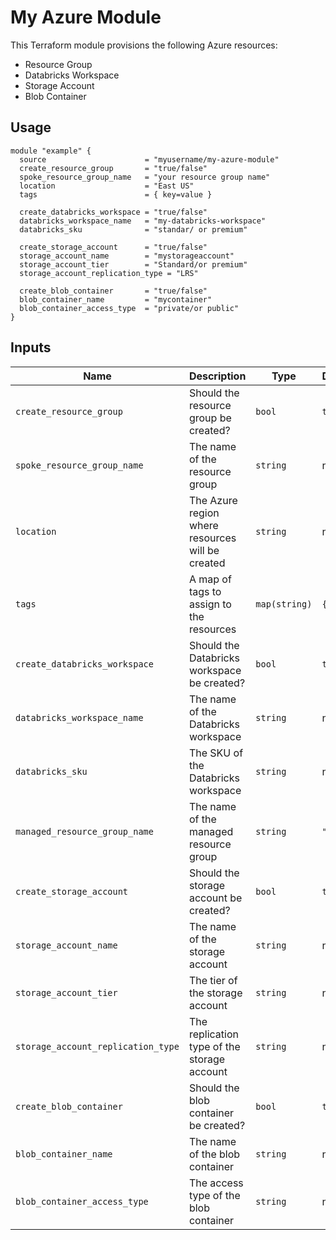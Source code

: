 
# My Azure Module

This Terraform module provisions the following Azure resources:
- Resource Group
- Databricks Workspace
- Storage Account
- Blob Container

## Usage

```hcl
module "example" {
  source                      = "myusername/my-azure-module"
  create_resource_group       = "true/false"
  spoke_resource_group_name   = "your resource group name"
  location                    = "East US"
  tags                        = { key=value }

  create_databricks_workspace = "true/false"
  databricks_workspace_name   = "my-databricks-workspace"
  databricks_sku              = "standar/ or premium"

  create_storage_account      = "true/false"
  storage_account_name        = "mystorageaccount"
  storage_account_tier        = "Standard/or premium"
  storage_account_replication_type = "LRS"

  create_blob_container       = "true/false"
  blob_container_name         = "mycontainer"
  blob_container_access_type  = "private/or public"
}
```

## Inputs

| Name                             | Description                                | Type        | Default | Required |
|----------------------------------|--------------------------------------------|-------------|---------|----------|
| `create_resource_group`          | Should the resource group be created?      | `bool`      | `true`  | no       |
| `spoke_resource_group_name`      | The name of the resource group             | `string`    | n/a     | yes      |
| `location`                       | The Azure region where resources will be created | `string`    | n/a     | yes      |
| `tags`                           | A map of tags to assign to the resources    | `map(string)` | `{}`   | no       |
| `create_databricks_workspace`    | Should the Databricks workspace be created? | `bool`      | `true`  | no       |
| `databricks_workspace_name`      | The name of the Databricks workspace       | `string`    | n/a     | yes      |
| `databricks_sku`                 | The SKU of the Databricks workspace        | `string`    | n/a     | yes      |
| `managed_resource_group_name`    | The name of the managed resource group     | `string`    | `""`    | no       |
| `create_storage_account`         | Should the storage account be created?     | `bool`      | `true`  | no       |
| `storage_account_name`           | The name of the storage account            | `string`    | n/a     | yes      |
| `storage_account_tier`           | The tier of the storage account            | `string`    | n/a     | yes      |
| `storage_account_replication_type` | The replication type of the storage account | `string` | n/a | yes |
| `create_blob_container`          | Should the blob container be created?      | `bool`      | `true`  | no       |
| `blob_container_name`            | The name of the blob container             | `string`    | n/a     | yes      |
| `blob_container_access_type`     | The access type of the blob container      | `string`    | n